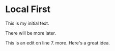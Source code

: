 # Local First

This is my initial text.

There will be more later.

This is an edit on line 7. more.
Here's a great idea.
